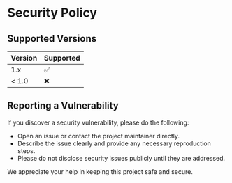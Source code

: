 # Security Policy

## Supported Versions

| Version | Supported          |
| ------- | ------------------ |
| 1.x     | ✅                 |
| < 1.0   | ❌                 |

## Reporting a Vulnerability

If you discover a security vulnerability, please do the following:

- Open an issue or contact the project maintainer directly.
- Describe the issue clearly and provide any necessary reproduction steps.
- Please do not disclose security issues publicly until they are addressed.

We appreciate your help in keeping this project safe and secure.
